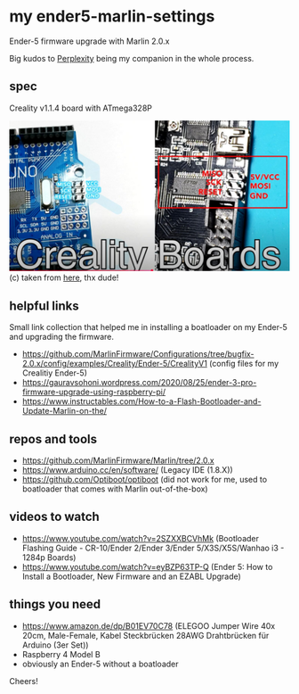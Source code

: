 # my ender5-marlin-settings

Ender-5 firmware upgrade with Marlin 2.0.x

Big kudos to [Perplexity](https://www.perplexity.ai/) being my companion in the whole process.

## spec

Creality v1.1.4 board with ATmega328P

![image](my-creality-board.jpg)
(c) taken from [here](https://youtu.be/2SZXXBCVhMk?si=gMbYtFAglsl8-R_h&t=475), thx dude!

## helpful links

Small link collection that helped me in installing a boatloader on my Ender-5 and upgrading the firmware.

* https://github.com/MarlinFirmware/Configurations/tree/bugfix-2.0.x/config/examples/Creality/Ender-5/CrealityV1 (config files for my Crealitiy Ender-5)
* https://gauravsohoni.wordpress.com/2020/08/25/ender-3-pro-firmware-upgrade-using-raspberry-pi/
* https://www.instructables.com/How-to-a-Flash-Bootloader-and-Update-Marlin-on-the/

## repos and tools

* https://github.com/MarlinFirmware/Marlin/tree/2.0.x
* https://www.arduino.cc/en/software/ (Legacy IDE (1.8.X))
* https://github.com/Optiboot/optiboot (did not work for me, used to boatloader that comes with Marlin out-of-the-box)

## videos to watch

* https://www.youtube.com/watch?v=2SZXXBCVhMk (Bootloader Flashing Guide - CR-10/Ender 2/Ender 3/Ender 5/X3S/X5S/Wanhao i3 - 1284p Boards)
* https://www.youtube.com/watch?v=eyBZP63TP-Q (Ender 5: How to Install a Bootloader, New Firmware and an EZABL Upgrade)

## things you need

* https://www.amazon.de/dp/B01EV70C78 (ELEGOO Jumper Wire 40x 20cm, Male-Female, Kabel Steckbrücken 28AWG Drahtbrücken für Arduino (3er Set))
* Raspberry 4 Model B
* obviously an Ender-5 without a boatloader

Cheers!